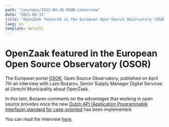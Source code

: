```yaml
---
path: "/en/news/2021-04-26-OSOR-interview"
date: "2021-02-11"
title: "OpenZaak featured in the European Open Source Observatory (OSOR)"
lang: en
template: default
---
```


# OpenZaak featured in the European Open Source Observatory (OSOR)

The European portal [OSOR](https://joinup.ec.europa.eu/collection/open-source-observatory-osor), Open Source Observatory, published on April 7th an interview with Lazo Bozarov, Senior Supply Manager Digital Services at Utrecht Municipality about OpenZaak.

In this text, Bozarov comments on the advantages that working in open source provides once the new [Dutch API (Application Programmable Interface) standard for case-oriented](https://www.vngrealisatie.nl/nieuws/api-standaarden-zaakgericht-werken-vanaf-1-april) has been implemented.

You can read the interview [here](https://joinup.ec.europa.eu/collection/open-source-observatory-osor/news/we-liberated-our-own-data-silos-market).
